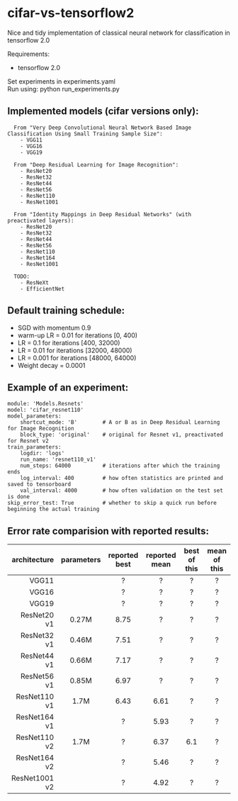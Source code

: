 # cifar-vs-tensorflow2
Nice and tidy implementation of classical neural network for classification in tensorflow 2.0

Requirements:
- tensorflow 2.0

Set experiments in experiments.yaml \
Run using: python run_experiments.py

## Implemented models (cifar versions only):
```
  From "Very Deep Convolutional Neural Network Based Image Classification Using Small Training Sample Size":
    - VGG11
    - VGG16
    - VGG19

  From "Deep Residual Learning for Image Recognition":
    - ResNet20
    - ResNet32
    - ResNet44
    - ResNet56
    - ResNet110
    - ResNet1001

  From "Identity Mappings in Deep Residual Networks" (with preactivated layers):
    - ResNet20
    - ResNet32
    - ResNet44
    - ResNet56
    - ResNet110
    - ResNet164
    - ResNet1001
    
  TODO:
    - ResNeXt
    - EfficientNet
```

## Default training schedule:
- SGD with momentum 0.9
- warm-up LR = 0.01 for iterations [0, 400)
- LR = 0.1 for iterations [400, 32000)
- LR = 0.01 for iterations [32000, 48000)
- LR = 0.001 for iterations [48000, 64000)
- Weight decay = 0.0001

## Example of an experiment:
```
module: 'Models.Resnets'
model: 'cifar_resnet110'
model_parameters:
    shortcut_mode: 'B'        # A or B as in Deep Residual Learning for Image Recognition
    block_type: 'original'    # original for Resnet v1, preactivated for Resnet v2
train_parameters:
    logdir: 'logs'
    run_name: 'resnet110_v1'
    num_steps: 64000          # iterations after which the training ends
    log_interval: 400         # how often statistics are printed and saved to tensorboard
    val_interval: 4000        # how often validation on the test set is done
skip_error_test: True         # whether to skip a quick run before beginning the actual training
```


## Error rate comparision with reported results:

| architecture | parameters | reported best | reported mean | best of this | mean of this |
| ---: | :---: | :---: | :---: | :---: | :---: |
| VGG11 | | ? | ? | ? | ? |
| VGG16 | | ? | ? | ? | ? |
| VGG19 | | ? | ? | ? | ? |
| ResNet20 v1 | 0.27M | 8.75 | ? | ? | ? |
| ResNet32 v1 | 0.46M | 7.51 | ? | ? | ? |
| ResNet44 v1 | 0.66M | 7.17 | ? | ? | ? |
| ResNet56 v1 | 0.85M | 6.97 | ? | ? | ? |
| ResNet110 v1 | 1.7M | 6.43 | 6.61 | ? | ? |
| ResNet164 v1 |  | ? | 5.93 | ? | ? |
| ResNet110 v2 | 1.7M | ? | 6.37 | 6.1 | ? |
| ResNet164 v2 | | ? | 5.46 | ? | ? |
| ResNet1001 v2 | | ? | 4.92 | ? | ? |
